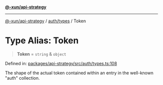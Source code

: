 [**@-xun/api-strategy**](../../../README.md)

***

[@-xun/api-strategy](../../../README.md) / [auth/types](../README.md) / Token

# Type Alias: Token

> **Token** = `string` & `object`

Defined in: [packages/api-strategy/src/auth/types.ts:108](https://github.com/Xunnamius/api-utils/blob/4b9cf49c1b8ec6d8960c6a16e9e497be226b121a/packages/api-strategy/src/auth/types.ts#L108)

The shape of the actual token contained within an entry in the well-known
"auth" collection.
